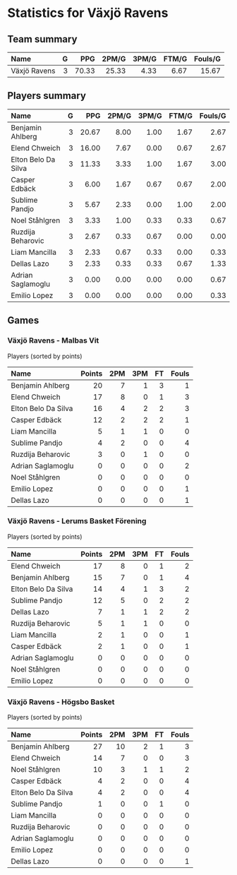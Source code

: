 # Statistics for Växjö Ravens

## Team summary

| Name | G | PPG | 2PM/G | 3PM/G | FTM/G | Fouls/G |
|:-----|--:|----:|------:|------:|------:|--------:|
| Växjö Ravens | 3 | 70.33 | 25.33 | 4.33 | 6.67 | 15.67 |

## Players summary

| Name | G | PPG | 2PM/G | 3PM/G | FTM/G | Fouls/G |
|:-----|--:|----:|------:|------:|------:|--------:|
| Benjamin Ahlberg | 3 | 20.67 | 8.00 | 1.00 | 1.67 | 2.67 |
| Elend Chweich | 3 | 16.00 | 7.67 | 0.00 | 0.67 | 2.67 |
| Elton Belo Da Silva | 3 | 11.33 | 3.33 | 1.00 | 1.67 | 3.00 |
| Casper Edbäck | 3 | 6.00 | 1.67 | 0.67 | 0.67 | 2.00 |
| Sublime Pandjo | 3 | 5.67 | 2.33 | 0.00 | 1.00 | 2.00 |
| Noel Ståhlgren | 3 | 3.33 | 1.00 | 0.33 | 0.33 | 0.67 |
| Ruzdija Beharovic | 3 | 2.67 | 0.33 | 0.67 | 0.00 | 0.00 |
| Liam Mancilla | 3 | 2.33 | 0.67 | 0.33 | 0.00 | 0.33 |
| Dellas Lazo | 3 | 2.33 | 0.33 | 0.33 | 0.67 | 1.33 |
| Adrian Saglamoglu | 3 | 0.00 | 0.00 | 0.00 | 0.00 | 0.67 |
| Emilio Lopez | 3 | 0.00 | 0.00 | 0.00 | 0.00 | 0.33 |

## Games

### Växjö Ravens - Malbas Vit

Players (sorted by points)

| Name | Points | 2PM | 3PM | FT | Fouls |
|:-----|-------:|----:|----:|---:|------:|
| Benjamin Ahlberg | 20 |  7 |  1 |  3 |  1 |
| Elend Chweich | 17 |  8 |  0 |  1 |  3 |
| Elton Belo Da Silva | 16 |  4 |  2 |  2 |  3 |
| Casper Edbäck | 12 |  2 |  2 |  2 |  1 |
| Liam Mancilla |  5 |  1 |  1 |  0 |  0 |
| Sublime Pandjo |  4 |  2 |  0 |  0 |  4 |
| Ruzdija Beharovic |  3 |  0 |  1 |  0 |  0 |
| Adrian Saglamoglu |  0 |  0 |  0 |  0 |  2 |
| Noel Ståhlgren |  0 |  0 |  0 |  0 |  0 |
| Emilio Lopez |  0 |  0 |  0 |  0 |  1 |
| Dellas Lazo |  0 |  0 |  0 |  0 |  1 |

### Växjö Ravens - Lerums Basket Förening

Players (sorted by points)

| Name | Points | 2PM | 3PM | FT | Fouls |
|:-----|-------:|----:|----:|---:|------:|
| Elend Chweich | 17 |  8 |  0 |  1 |  2 |
| Benjamin Ahlberg | 15 |  7 |  0 |  1 |  4 |
| Elton Belo Da Silva | 14 |  4 |  1 |  3 |  2 |
| Sublime Pandjo | 12 |  5 |  0 |  2 |  2 |
| Dellas Lazo |  7 |  1 |  1 |  2 |  2 |
| Ruzdija Beharovic |  5 |  1 |  1 |  0 |  0 |
| Liam Mancilla |  2 |  1 |  0 |  0 |  1 |
| Casper Edbäck |  2 |  1 |  0 |  0 |  1 |
| Adrian Saglamoglu |  0 |  0 |  0 |  0 |  0 |
| Noel Ståhlgren |  0 |  0 |  0 |  0 |  0 |
| Emilio Lopez |  0 |  0 |  0 |  0 |  0 |

### Växjö Ravens - Högsbo Basket

Players (sorted by points)

| Name | Points | 2PM | 3PM | FT | Fouls |
|:-----|-------:|----:|----:|---:|------:|
| Benjamin Ahlberg | 27 | 10 |  2 |  1 |  3 |
| Elend Chweich | 14 |  7 |  0 |  0 |  3 |
| Noel Ståhlgren | 10 |  3 |  1 |  1 |  2 |
| Casper Edbäck |  4 |  2 |  0 |  0 |  4 |
| Elton Belo Da Silva |  4 |  2 |  0 |  0 |  4 |
| Sublime Pandjo |  1 |  0 |  0 |  1 |  0 |
| Liam Mancilla |  0 |  0 |  0 |  0 |  0 |
| Ruzdija Beharovic |  0 |  0 |  0 |  0 |  0 |
| Adrian Saglamoglu |  0 |  0 |  0 |  0 |  0 |
| Emilio Lopez |  0 |  0 |  0 |  0 |  0 |
| Dellas Lazo |  0 |  0 |  0 |  0 |  1 |

